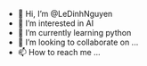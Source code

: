 - 👋 Hi, I’m @LeDinhNguyen
- 👀 I’m interested in AI
- 🌱 I’m currently learning python
- 💞️ I’m looking to collaborate on ...
- 📫 How to reach me ...

<!---
LeDinhNguyen/LeDinhNguyen is a ✨ special ✨ repository because its `README.md` (this file) appears on your GitHub profile.
You can click the Preview link to take a look at your changes.
--->
